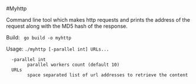 #Myhttp

Command line tool which makes http requests and prints the address of the request along with the
MD5 hash of the response.

Build:  ``` go build -o myhttp```

Usage: ```./myhttp [-parallel int] URLs...``` 
```
  -parallel int
        parallel workers count (default 10)
  URLs 
        space separated list of url addresses to retrieve the content  
```
